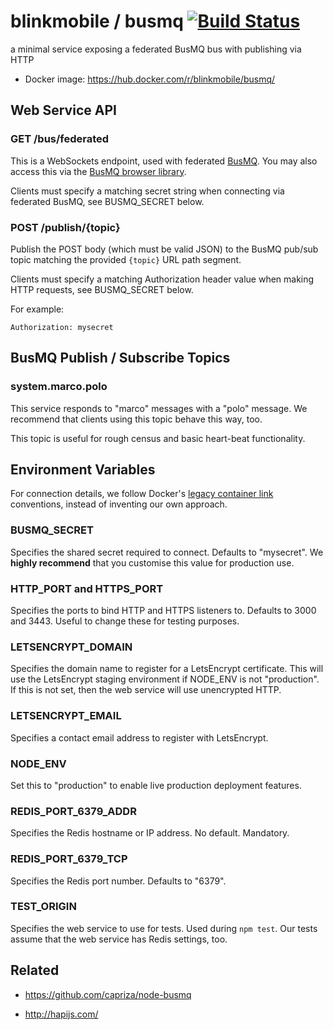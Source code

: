 # blinkmobile / busmq [![Build Status](https://travis-ci.org/blinkmobile/busmq.svg?branch=master)](https://travis-ci.org/blinkmobile/busmq)

a minimal service exposing a federated BusMQ bus with publishing via HTTP

- Docker image: https://hub.docker.com/r/blinkmobile/busmq/


## Web Service API


### GET /bus/federated

This is a WebSockets endpoint, used with federated [BusMQ](https://github.com/capriza/node-busmq).
You may also access this via the [BusMQ browser library](https://github.com/capriza/node-busmq#browser-support).

Clients must specify a matching secret string when connecting via federated BusMQ, see BUSMQ_SECRET below.


### POST /publish/{topic}

Publish the POST body (which must be valid JSON) to the BusMQ pub/sub topic matching the provided `{topic}` URL path segment.

Clients must specify a matching Authorization header value when making HTTP requests, see BUSMQ_SECRET below.

For example:

```
Authorization: mysecret
```


## BusMQ Publish / Subscribe Topics


### system.marco.polo

This service responds to "marco" messages with a "polo" message.
We recommend that clients using this topic behave this way, too.

This topic is useful for rough census and basic heart-beat functionality.


## Environment Variables

For connection details, we follow Docker's [legacy container link](https://docs.docker.com/engine/userguide/networking/default_network/dockerlinks/) conventions, instead of inventing our own approach.


### BUSMQ_SECRET

Specifies the shared secret required to connect. Defaults to "mysecret".
We **highly recommend** that you customise this value for production use.


### HTTP_PORT and HTTPS_PORT

Specifies the ports to bind HTTP and HTTPS listeners to. Defaults to 3000 and 3443. Useful to change these for testing purposes.


### LETSENCRYPT_DOMAIN

Specifies the domain name to register for a LetsEncrypt certificate. This will use the LetsEncrypt staging environment if NODE_ENV is not "production". If this is not set, then the web service will use unencrypted HTTP.


### LETSENCRYPT_EMAIL

Specifies a contact email address to register with LetsEncrypt.


### NODE_ENV

Set this to "production" to enable live production deployment features.


### REDIS_PORT_6379_ADDR

Specifies the Redis hostname or IP address. No default. Mandatory.


### REDIS_PORT_6379_TCP

Specifies the Redis port number. Defaults to "6379".


### TEST_ORIGIN

Specifies the web service to use for tests. Used during `npm test`.
Our tests assume that the web service has Redis settings, too.

## Related

- https://github.com/capriza/node-busmq

- http://hapijs.com/
